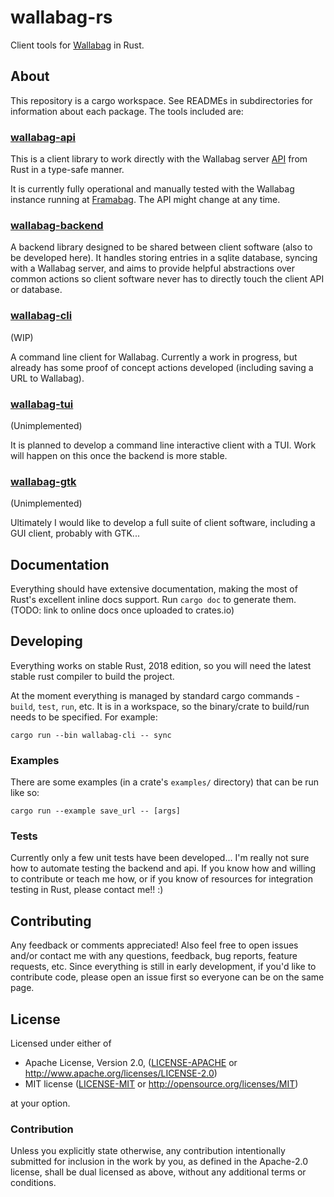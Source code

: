 # wallabag-rs

Client tools for [Wallabag][wallabag] in Rust.


## About

This repository is a cargo workspace. See READMEs in subdirectories for
information about each package. The tools included are:

### [wallabag-api](wallabag-api/)

This is a client library to work directly with the Wallabag server
[API][api-docs] from Rust in a type-safe manner.

It is currently fully operational and manually tested with the Wallabag
instance running at [Framabag][framabag]. The API might change at any time.


### [wallabag-backend](wallabag-backend/)

A backend library designed to be shared between client software (also to be
developed here). It handles storing entries in a sqlite database, syncing with
a Wallabag server, and aims to provide helpful abstractions over common
actions so client software never has to directly touch the client API or
database.

### [wallabag-cli](wallabag-cli/)

(WIP)

A command line client for Wallabag. Currently a work in progress, but already
has some proof of concept actions developed (including saving a URL to
Wallabag).


### [wallabag-tui](wallabag-tui/)

(Unimplemented)

It is planned to develop a command line interactive client with a TUI. Work
will happen on this once the backend is more stable.


### [wallabag-gtk](wallabag-gtk/)

(Unimplemented)

Ultimately I would like to develop a full suite of client software, including a
GUI client, probably with GTK...


## Documentation

Everything should have extensive documentation, making the most of Rust's
excellent inline docs support. Run `cargo doc` to generate them. (TODO: link to
online docs once uploaded to crates.io)

## Developing

Everything works on stable Rust, 2018 edition, so you will need the latest
stable rust compiler to build the project.

At the moment everything is managed by standard cargo commands - `build`,
`test`, `run`, etc. It is in a workspace, so the binary/crate to build/run
needs to be specified. For example:

```
cargo run --bin wallabag-cli -- sync
```

### Examples

There are some examples (in a crate's `examples/` directory) that can be run
like so:

```
cargo run --example save_url -- [args]
```


### Tests

Currently only a few unit tests have been developed... I'm really not sure how
to automate testing the backend and api. If you know how and willing to
contribute or teach me how, or if you know of resources for integration testing
in Rust, please contact me!! :)


## Contributing

Any feedback or comments appreciated! Also feel free to open issues and/or
contact me with any questions, feedback, bug reports, feature requests, etc.
Since everything is still in early development, if you'd like to contribute
code, please open an issue first so everyone can be on the same page.

## License

Licensed under either of

* Apache License, Version 2.0, ([LICENSE-APACHE](LICENSE-APACHE) or http://www.apache.org/licenses/LICENSE-2.0)
* MIT license ([LICENSE-MIT](LICENSE-MIT) or http://opensource.org/licenses/MIT)

at your option.

### Contribution

Unless you explicitly state otherwise, any contribution intentionally submitted
for inclusion in the work by you, as defined in the Apache-2.0 license, shall
be dual licensed as above, without any additional terms or conditions.


[wallabag]: https://wallabag.org/
[api-docs]: https://doc.wallabag.org/en/developer/api/readme.html
[framabag]: https://framabag.org/
